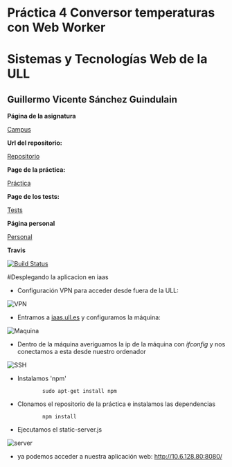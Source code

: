 # Práctica 4 Conversor temperaturas con Web Worker
# Sistemas y Tecnologías Web de la ULL
## Guillermo Vicente Sánchez Guindulain


**Página de la asignatura** 

[Campus](https://campusvirtual.ull.es/1516/course/view.php?id=187)

**Url del repositorio:** 

[Repositorio](https://github.com/alu0100777154/temperature-2.0/tree/master)

**Page de la práctica:** 

[Práctica](http://alu0100777154.github.io/temperature-2.0/)

**Page de los tests:** 

[Tests](http://alu0100777154.github.io/temperature-2.0/vendor)

**Página personal**

[Personal](http://alu0100777154.github.io)

**Travis**

[![Build Status](https://travis-ci.org/alu0100777154/temperature-2.0.svg?branch=master)](https://travis-ci.org/alu0100777154/temperature-2.0)


#Desplegando la aplicacion en iaas

* Configuración VPN para acceder desde fuera de la ULL:

![VPN](http://i.imgur.com/6hdYjU5.png)

* Entramos a [iaas.ull.es](iaas.ull.es) y configuramos la máquina:

![Maquina](http://i.imgur.com/XRNYzkT.png)

* Dentro de la máquina averiguamos la ip de la máquina con _ifconfig_ y nos conectamos a esta desde nuestro ordenador
 
![SSH](http://i.imgur.com/HGVgQOk.png)

* Instalamos 'npm'

              sudo apt-get install npm

* Clonamos el repositorio de la práctica e instalamos las dependencias

              npm install

* Ejecutamos el static-server.js

![server](http://i.imgur.com/dpDaFHo.png)

* ya podemos acceder a nuestra aplicación web:
              http://10.6.128.80:8080/

